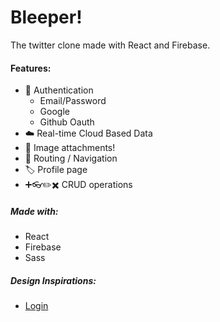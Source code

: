# Bleeper!

The twitter clone made with React and Firebase.

#### Features:

- 🔑 Authentication
  - Email/Password
  - Google
  - Github Oauth
- ☁️ Real-time Cloud Based Data
- 📸 Image attachments!
- 🧭 Routing / Navigation
- 🏷️ Profile page
- ➕👓✏️✖️ CRUD operations

##### Made with:

- React
- Firebase
- Sass

##### Design Inspirations:

- [Login](https://dribbble.com/shots/15392711/attachments/7157172?mode=media)
